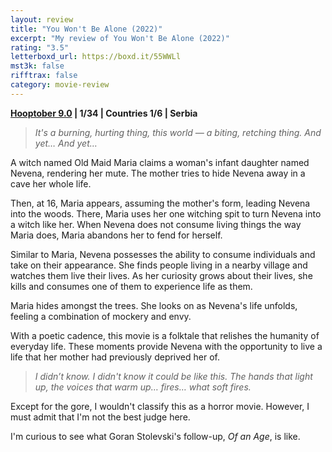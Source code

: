 ```yaml
---
layout: review
title: "You Won't Be Alone (2022)"
excerpt: "My review of You Won't Be Alone (2022)"
rating: "3.5"
letterboxd_url: https://boxd.it/55WWLl
mst3k: false
rifftrax: false
category: movie-review
---
```


<b><a href="https://boxd.it/pOmcY">Hooptober 9.0</a> | 1/34 | Countries 1/6 | Serbia</b>

<blockquote><i>It's a burning, hurting thing, this world — a biting, retching thing. And yet… And yet…</i></blockquote>

A witch named Old Maid Maria claims a woman's infant daughter named Nevena, rendering her mute. The mother tries to hide Nevena away in a cave her whole life.

Then, at 16, Maria appears, assuming the mother's form, leading Nevena into the woods. There, Maria uses her one witching spit to turn Nevena into a witch like her. When Nevena does not consume living things the way Maria does, Maria abandons her to fend for herself.

Similar to Maria, Nevena possesses the ability to consume individuals and take on their appearance. She finds people living in a nearby village and watches them live their lives. As her curiosity grows about their lives, she kills and consumes one of them to experience life as them.

Maria hides amongst the trees. She looks on as Nevena's life unfolds, feeling a combination of mockery and envy.

With a poetic cadence, this movie is a folktale that relishes the humanity of everyday life. These moments provide Nevena with the opportunity to live a life that her mother had previously deprived her of.

<blockquote><i>I didn’t know. I didn't know it could be like this. The hands that light up, the voices that warm up… fires… what soft fires.</i></blockquote>

Except for the gore, I wouldn't classify this as a horror movie. However, I must admit that I'm not the best judge here.

I'm curious to see what Goran Stolevski's follow-up, <i>Of an Age</i>, is like.

